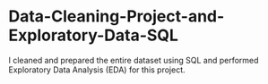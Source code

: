 # Data-Cleaning-Project-and-Exploratory-Data-SQL
I cleaned and prepared the entire dataset using SQL and performed Exploratory Data Analysis (EDA) for this project.
